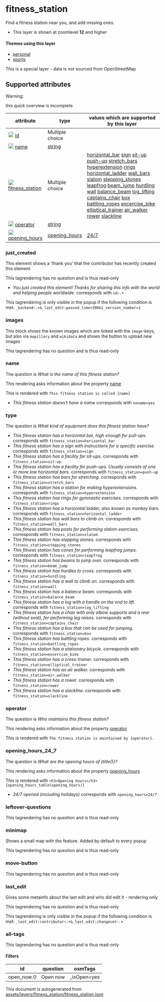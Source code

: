 [//]: # (WARNING: this file is automatically generated. Please find the sources at the bottom and edit those sources)

 fitness_station 
=================





Find a fitness station near you, and add missing ones.






  - This layer is shown at zoomlevel **12** and higher




#### Themes using this layer 





  - [personal](https://mapcomplete.org/personal)
  - [sports](https://mapcomplete.org/sports)


This is a special layer - data is not sourced from OpenStreetMap



 Supported attributes 
----------------------



Warning: 

this quick overview is incomplete



attribute | type | values which are supported by this layer
----------- | ------ | ------------------------------------------
[<img src='https://mapcomplete.org/assets/svg/statistics.svg' height='18px'>](https://taginfo.openstreetmap.org/keys/id#values) [id](https://wiki.openstreetmap.org/wiki/Key:id) | Multiple choice | 
[<img src='https://mapcomplete.org/assets/svg/statistics.svg' height='18px'>](https://taginfo.openstreetmap.org/keys/name#values) [name](https://wiki.openstreetmap.org/wiki/Key:name) | [string](../SpecialInputElements.md#string) | 
[<img src='https://mapcomplete.org/assets/svg/statistics.svg' height='18px'>](https://taginfo.openstreetmap.org/keys/fitness_station#values) [fitness_station](https://wiki.openstreetmap.org/wiki/Key:fitness_station) | Multiple choice | [horizontal_bar](https://wiki.openstreetmap.org/wiki/Tag:fitness_station%3Dhorizontal_bar) [sign](https://wiki.openstreetmap.org/wiki/Tag:fitness_station%3Dsign) [sit-up](https://wiki.openstreetmap.org/wiki/Tag:fitness_station%3Dsit-up) [push-up](https://wiki.openstreetmap.org/wiki/Tag:fitness_station%3Dpush-up) [stretch_bars](https://wiki.openstreetmap.org/wiki/Tag:fitness_station%3Dstretch_bars) [hyperextension](https://wiki.openstreetmap.org/wiki/Tag:fitness_station%3Dhyperextension) [rings](https://wiki.openstreetmap.org/wiki/Tag:fitness_station%3Drings) [horizontal_ladder](https://wiki.openstreetmap.org/wiki/Tag:fitness_station%3Dhorizontal_ladder) [wall_bars](https://wiki.openstreetmap.org/wiki/Tag:fitness_station%3Dwall_bars) [slalom](https://wiki.openstreetmap.org/wiki/Tag:fitness_station%3Dslalom) [stepping_stones](https://wiki.openstreetmap.org/wiki/Tag:fitness_station%3Dstepping_stones) [leapfrog](https://wiki.openstreetmap.org/wiki/Tag:fitness_station%3Dleapfrog) [beam_jump](https://wiki.openstreetmap.org/wiki/Tag:fitness_station%3Dbeam_jump) [hurdling](https://wiki.openstreetmap.org/wiki/Tag:fitness_station%3Dhurdling) [wall](https://wiki.openstreetmap.org/wiki/Tag:fitness_station%3Dwall) [balance_beam](https://wiki.openstreetmap.org/wiki/Tag:fitness_station%3Dbalance_beam) [log_lifting](https://wiki.openstreetmap.org/wiki/Tag:fitness_station%3Dlog_lifting) [captains_chair](https://wiki.openstreetmap.org/wiki/Tag:fitness_station%3Dcaptains_chair) [box](https://wiki.openstreetmap.org/wiki/Tag:fitness_station%3Dbox) [battling_ropes](https://wiki.openstreetmap.org/wiki/Tag:fitness_station%3Dbattling_ropes) [excercise_bike](https://wiki.openstreetmap.org/wiki/Tag:fitness_station%3Dexcercise_bike) [elliptical_trainer](https://wiki.openstreetmap.org/wiki/Tag:fitness_station%3Delliptical_trainer) [air_walker](https://wiki.openstreetmap.org/wiki/Tag:fitness_station%3Dair_walker) [rower](https://wiki.openstreetmap.org/wiki/Tag:fitness_station%3Drower) [slackline](https://wiki.openstreetmap.org/wiki/Tag:fitness_station%3Dslackline)
[<img src='https://mapcomplete.org/assets/svg/statistics.svg' height='18px'>](https://taginfo.openstreetmap.org/keys/operator#values) [operator](https://wiki.openstreetmap.org/wiki/Key:operator) | [string](../SpecialInputElements.md#string) | 
[<img src='https://mapcomplete.org/assets/svg/statistics.svg' height='18px'>](https://taginfo.openstreetmap.org/keys/opening_hours#values) [opening_hours](https://wiki.openstreetmap.org/wiki/Key:opening_hours) | [opening_hours](../SpecialInputElements.md#opening_hours) | [24/7](https://wiki.openstreetmap.org/wiki/Tag:opening_hours%3D24/7)




### just_created 



This element shows a 'thank you' that the contributor has recently created this element

This tagrendering has no question and is thus read-only





  - *You just created this element! Thanks for sharing this info with the world and helping people worldwide.*  corresponds with  `id~.+`


This tagrendering is only visible in the popup if the following condition is met: `_backend~.+&_last_edit:passed_time<300&|_version_number=1`



### images 



This block shows the known images which are linked with the `image`-keys, but also via `mapillary` and `wikidata` and shows the button to upload new images

This tagrendering has no question and is thus read-only





### name 



The question is  *What is the name of this fitness station?*

This rendering asks information about the property  [name](https://wiki.openstreetmap.org/wiki/Key:name) 

This is rendered with  `This fitness station is called {name}`





  - *This fitness station doesn't have a name*  corresponds with  `noname=yes`




### type 



The question is  *What kind of equipment does this fitness station have?*





  - *This fitness station has a horizontal bar, high enough for pull-ups.*  corresponds with  `fitness_station=horizontal_bar`
  - *This fitness station has a sign with instructions for a specific exercise.*  corresponds with  `fitness_station=sign`
  - *This fitness station has a facility for sit-ups.*  corresponds with  `fitness_station=sit-up`
  - *This fitness station has a facility for push-ups. Usually consists of one or more low horizontal bars.*  corresponds with  `fitness_station=push-up`
  - *This fitness station has bars for stretching.*  corresponds with  `fitness_station=stretch_bars`
  - *This fitness station has a station for making hyperextensions.*  corresponds with  `fitness_station=hyperextension`
  - *This fitness station has rings for gymnastic exercises.*  corresponds with  `fitness_station=rings`
  - *This fitness station has a horizontal ladder, also known as monkey bars.*  corresponds with  `fitness_station=horizontal_ladder`
  - *This fitness station has wall bars to climb on.*  corresponds with  `fitness_station=wall_bars`
  - *This fitness station has posts for performing slalom exercises.*  corresponds with  `fitness_station=slalom`
  - *This fitness station has stepping stones.*  corresponds with  `fitness_station=stepping_stones`
  - *This fitness station has cones for performing leapfrog jumps.*  corresponds with  `fitness_station=leapfrog`
  - *This fitness station has beams to jump over.*  corresponds with  `fitness_station=beam_jump`
  - *This fitness station has hurdles to cross.*  corresponds with  `fitness_station=hurdling`
  - *This fitness station has a wall to climb on.*  corresponds with  `fitness_station=wall`
  - *This fitness station has a balance beam.*  corresponds with  `fitness_station=balance_beam`
  - *This fitness station has a log with a handle on the end to lift.*  corresponds with  `fitness_station=log_lifting`
  - *This fitness station has a chair with only elbow supports and a rear (without seat), for performing leg raises.*  corresponds with  `fitness_station=captains_chair`
  - *This fitness station has a box that can be used for jumping.*  corresponds with  `fitness_station=box`
  - *This fitness station has battling ropes.*  corresponds with  `fitness_station=battling_ropes`
  - *This fitness station has a stationary bicycle.*  corresponds with  `fitness_station=excercise_bike`
  - *This fitness station has a cross-trainer.*  corresponds with  `fitness_station=elliptical_trainer`
  - *This fitness station has an air walker.*  corresponds with  `fitness_station=air_walker`
  - *This fitness station has a rower.*  corresponds with  `fitness_station=rower`
  - *This fitness station has a slackline.*  corresponds with  `fitness_station=slackline`




### operator 



The question is  *Who maintains this fitness station?*

This rendering asks information about the property  [operator](https://wiki.openstreetmap.org/wiki/Key:operator) 

This is rendered with  `The fitness station is maintained by {operator}.`





### opening_hours_24_7 



The question is  *What are the opening hours of {title()}?*

This rendering asks information about the property  [opening_hours](https://wiki.openstreetmap.org/wiki/Key:opening_hours) 

This is rendered with  `<h3>Opening hours</h3>{opening_hours_table(opening_hours)}`





  - *24/7 opened (including holidays)*  corresponds with  `opening_hours=24/7`




### leftover-questions 



This tagrendering has no question and is thus read-only





### minimap 



Shows a small map with the feature. Added by default to every popup

This tagrendering has no question and is thus read-only





### move-button 



This tagrendering has no question and is thus read-only





### last_edit 



Gives some metainfo about the last edit and who did edit it - rendering only

This tagrendering has no question and is thus read-only



This tagrendering is only visible in the popup if the following condition is met: `_last_edit:contributor~.+&_last_edit:changeset~.+`



### all-tags 



This tagrendering has no question and is thus read-only





#### Filters 





id | question | osmTags
---- | ---------- | ---------
open_now.0 | Open now | _isOpen=yes
 

This document is autogenerated from [assets/layers/fitness_station/fitness_station.json](https://github.com/pietervdvn/MapComplete/blob/develop/assets/layers/fitness_station/fitness_station.json)
